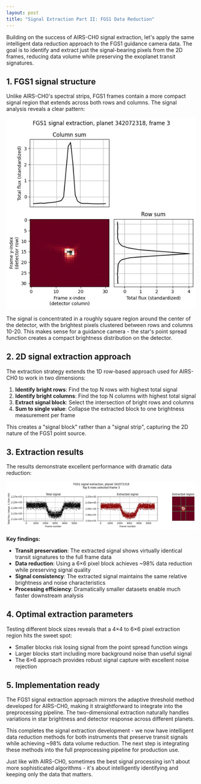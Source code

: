 ```yaml
---
layout: post
title: "Signal Extraction Part II: FGS1 Data Reduction"
---
```


Building on the success of AIRS-CH0 signal extraction, let's apply the same intelligent data reduction approach to the FGS1 guidance camera data. The goal is to identify and extract just the signal-bearing pixels from the 2D frames, reducing data volume while preserving the exoplanet transit signatures.

## 1. FGS1 signal structure

Unlike AIRS-CH0's spectral strips, FGS1 frames contain a more compact signal region that extends across both rows and columns. The signal analysis reveals a clear pattern:

<p align="center">
  <img src="https://raw.githubusercontent.com/gperdrizet/ariel-data-challenge/refs/heads/main/figures/signal_extraction/02.4.3-total_flux_by_row_spectrogram.jpg" alt="FGS1 signal distribution">
</p>

The signal is concentrated in a roughly square region around the center of the detector, with the brightest pixels clustered between rows and columns 10-20. This makes sense for a guidance camera - the star's point spread function creates a compact brightness distribution on the detector.

## 2. 2D signal extraction approach

The extraction strategy extends the 1D row-based approach used for AIRS-CH0 to work in two dimensions:

1. **Identify bright rows**: Find the top N rows with highest total signal
2. **Identify bright columns**: Find the top N columns with highest total signal  
3. **Extract signal block**: Select the intersection of bright rows and columns
4. **Sum to single value**: Collapse the extracted block to one brightness measurement per frame

This creates a "signal block" rather than a "signal strip", capturing the 2D nature of the FGS1 point source.

## 3. Extraction results

The results demonstrate excellent performance with dramatic data reduction:

<p align="center">
  <img src="https://raw.githubusercontent.com/gperdrizet/ariel-data-challenge/refs/heads/main/figures/signal_extraction/02.4.4-transit_plot_total_vs_strip.jpg" alt="FGS1 extracted vs total signal">
</p>

**Key findings:**

- **Transit preservation**: The extracted signal shows virtually identical transit signatures to the full frame data
- **Data reduction**: Using a 6×6 pixel block achieves ~98% data reduction while preserving signal quality
- **Signal consistency**: The extracted signal maintains the same relative brightness and noise characteristics
- **Processing efficiency**: Dramatically smaller datasets enable much faster downstream analysis

## 4. Optimal extraction parameters

Testing different block sizes reveals that a 4×4 to 6×6 pixel extraction region hits the sweet spot:
- Smaller blocks risk losing signal from the point spread function wings
- Larger blocks start including more background noise than useful signal
- The 6×6 approach provides robust signal capture with excellent noise rejection

## 5. Implementation ready

The FGS1 signal extraction approach mirrors the adaptive threshold method developed for AIRS-CH0, making it straightforward to integrate into the preprocessing pipeline. The two-dimensional extraction naturally handles variations in star brightness and detector response across different planets.

This completes the signal extraction development - we now have intelligent data reduction methods for both instruments that preserve transit signals while achieving ~98% data volume reduction. The next step is integrating these methods into the full preprocessing pipeline for production use.

Just like with AIRS-CH0, sometimes the best signal processing isn't about more sophisticated algorithms - it's about intelligently identifying and keeping only the data that matters.